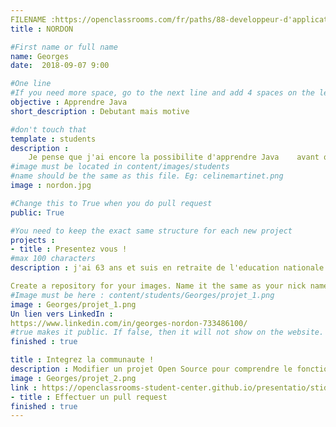 ```yaml
---
FILENAME :https://openclassrooms.com/fr/paths/88-developpeur-d'application-java/georgesnordon
title : NORDON

#First name or full name
name: Georges
date:  2018-09-07 9:00

#One line
#If you need more space, go to the next line and add 4 spaces on the left, as in 'description'
objective : Apprendre Java
short_description : Debutant mais motive

#don't touch that
template : students
description :
	Je pense que j'ai encore la possibilite d'apprendre Java 	avant que Microsoft n'ait encore completement decide pour 	moi de ce que je devais faire. Et j'ajoute(c'est le 	commit) que grace a Microsoft et a ses failles j'ai appris 	quelques commandes Linux.
#image must be located in content/images/students
#name should be the same as this file. Eg: celinemartinet.png
image : nordon.jpg

#Change this to True when you do pull request
public: True

#You need to keep the exact same structure for each new project
projects :
- title : Presentez vous !
#max 100 characters
description : j'ai 63 ans et suis en retraite de l'education nationale. La programmation informatique m'a toujours interesse meme si cela fait longtemps que je n'ai pas pratique. C'est un peu complique de s'y remettre mais je ne desespere pas d'y arriver...

Create a repository for your images. Name it the same as your nick nameand profile picture
#Image must be here : content/students/Georges/projet_1.png
image : Georges/projet_1.png
Un lien vers LinkedIn :
https://www.linkedin.com/in/georges-nordon-733486100/
#true makes it public. If false, then it will not show on the website.
finished : true

title : Integrez la communaute !
description : Modifier un projet Open Source pour comprendre le fonctionnement de Git , de GitHub et des pull requests
image : Georges/projet_2.png
link : https://openclassrooms-student-center.github.io/presentatio/stidents/Georges.html
- title : Effectuer un pull request
finished : true
---
```

